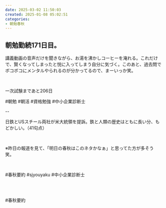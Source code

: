 ```yaml
---
date: 2025-03-02 11:50:03
created: 2025-01-08 05:02:51
categories:
- 朝勉春秋
---
```


## 朝勉勤続171日目。

講義動画の音声だけを聞きながら、お湯を沸かしコーヒーを淹れる。これだけで、賢くなってしまったと悦に入ってしまう自分に気づく。このあと、過去問でボコボコにメンタルやられるのが分かってるので、まーいっか笑。

<br>

一次試験まであと206日

#朝勉 #朝活 #資格勉強 #中小企業診断士

\--

日鉄とUSスチール両社が米大統領を提訴。鉄と人類の歴史はともに長い分、もどかしい。（41句点）

<br>

※昨日の報道を見て、「明日の春秋はこのネタかなぁ」と思ってた方が多そう笑。

<br>

#春秋要約 #sjyouyaku #中小企業診断士

<br>

<br>

#春秋要約